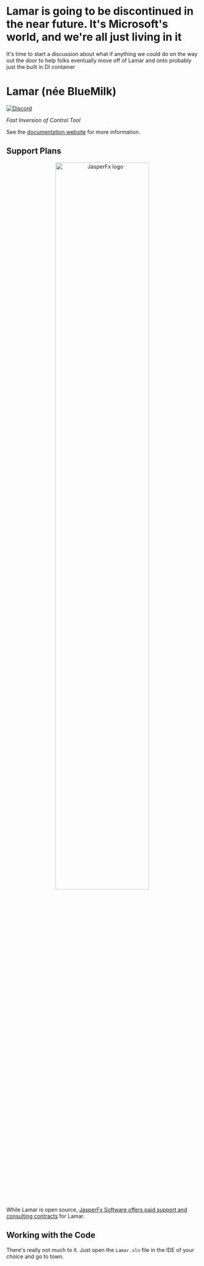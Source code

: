 # Lamar is going to be discontinued in the near future. It's Microsoft's world, and we're all just living in it

It's time to start a discussion about what if anything we could do on the way out the door to help folks eventually move off of Lamar
and onto probably just the built in DI container

# Lamar (née BlueMilk)

[![Discord](https://img.shields.io/discord/1074998995086225460?color=blue&label=Chat%20on%20Discord)](https://discord.gg/WMxrvegf8H)

*Fast Inversion of Control Tool*

See the [documentation website](https://jasperfx.github.io/lamar) for more information.

## Support Plans

<div align="center">
    <img src="https://www.jasperfx.net/wp-content/uploads/2023/07/logo-alt-min.png" alt="JasperFx logo" width="70%">
</div>

While Lamar is open source, [JasperFx Software offers paid support and consulting contracts](https://bit.ly/3szhwT2) for Lamar. 



## Working with the Code

There's really not much to it. Just open the `Lamar.sln` file in the IDE of your
choice and go to town.
